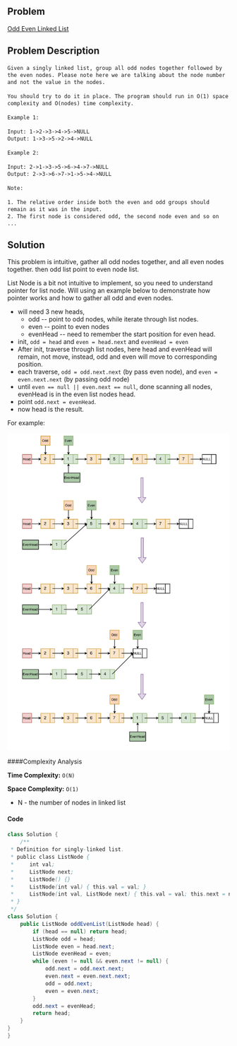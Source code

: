 ## Problem
[Odd Even Linked List](https://leetcode.com/explore/featured/card/may-leetcoding-challenge/536/week-3-may-15th-may-21st/3331/)

## Problem Description
```
Given a singly linked list, group all odd nodes together followed by the even nodes. Please note here we are talking about the node number and not the value in the nodes.

You should try to do it in place. The program should run in O(1) space complexity and O(nodes) time complexity.

Example 1:

Input: 1->2->3->4->5->NULL
Output: 1->3->5->2->4->NULL

Example 2:

Input: 2->1->3->5->6->4->7->NULL
Output: 2->3->6->7->1->5->4->NULL

Note:

1. The relative order inside both the even and odd groups should remain as it was in the input.
2. The first node is considered odd, the second node even and so on ...
```

## Solution
This problem is intuitive, gather all odd nodes together, and all even nodes together. then odd list point to even node list.

List Node is a bit not intuitive to implement, so you need to understand pointer for list node. Will using an example below to demonstrate how pointer works
and how to gather all odd and even nodes.

- will need 3 new heads,
    - odd -- point to odd nodes, while iterate through list nodes.
    - even -- point to even nodes
    - evenHead -- need to remember the start position for even head.
- init, `odd = head` and `even = head.next` and `evenHead = even`
- After init, traverse through list nodes, here head and evenHead  will remain, not move, instead, odd and even will move to corresponding position. 
- each traverse, `odd = odd.next.next` (by pass even node), and `even = even.next.next` (by passing odd node)
- until `even == null || even.next == null`, done scanning all nodes, evenHead is in the even list nodes head.
- point `odd.next = evenHead`.
- now head is the result.


For example:

![Odd Even Linked List](../../assets/leetcode/odd-even-linkedlist.png)

####Complexity Analysis

**Time Complexity:** `O(N)`

**Space Complexity:** `O(1)`

- N - the number of nodes in linked list 

#### Code

```java
class Solution {
    /**
 * Definition for singly-linked list.
 * public class ListNode {
 *     int val;
 *     ListNode next;
 *     ListNode() {}
 *     ListNode(int val) { this.val = val; }
 *     ListNode(int val, ListNode next) { this.val = val; this.next = next; }
 * }
 */
class Solution {
    public ListNode oddEvenList(ListNode head) {
        if (head == null) return head;
        ListNode odd = head;
        ListNode even = head.next;
        ListNode evenHead = even;
        while (even != null && even.next != null) {
            odd.next = odd.next.next;
            even.next = even.next.next;
            odd = odd.next;
            even = even.next;
        }
        odd.next = evenHead;
        return head;
    }
}
}
```
